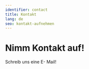 ```yaml
---
identifier: contact
title: Kontakt
lang: de
seo: kontakt-aufnehmen
---
```


# Nimm Kontakt auf!

Schreib uns eine E- Mail!
